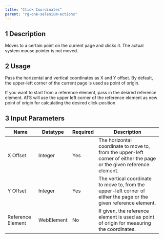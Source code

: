 ```yaml
---
title: "Click Coordinates"
parent: "rg-one-selenium-actions"
---
```


## 1 Description

Moves to a certain point on the current page and clicks it. The actual system mouse pointer is not moved. 

## 2 Usage

Pass the horizontal and vertical coordinates as X and Y offset. By default, the upper-left corner of the current page is used as point of origin.

If you want to start from a reference element, pass in the desired reference element. ATS will use the upper left corner of the reference element as new point of origin for calculating the desired click-position.

## 3 Input Parameters

Name | Datatype | Required | Description
---- | -------- | ------- | ---------------
X Offset | Integer | Yes | The horizontal coordinate to move to, from the upper-left corner of either the page or the given reference element.
Y Offset | Integer | Yes | The vertical coordinate to move to, from the upper-left corner of either the page or the given reference element.
Reference Element | WebElement | No | If given, the reference element is used as point of origin for measuring the coordinates.
